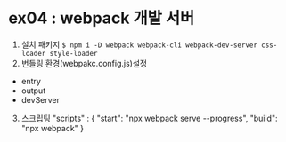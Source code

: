 # ex04 : webpack 개발 서버

1. 설치 패키지
   `$ npm i -D webpack webpack-cli webpack-dev-server css-loader style-loader`
2. 번들링 환경(webpakc.config.js)설정

- entry
- output
- devServer

3. 스크립팅
   "scripts" : {
   "start": "npx webpack serve --progress",
   "build": "npx webpack"
   }
